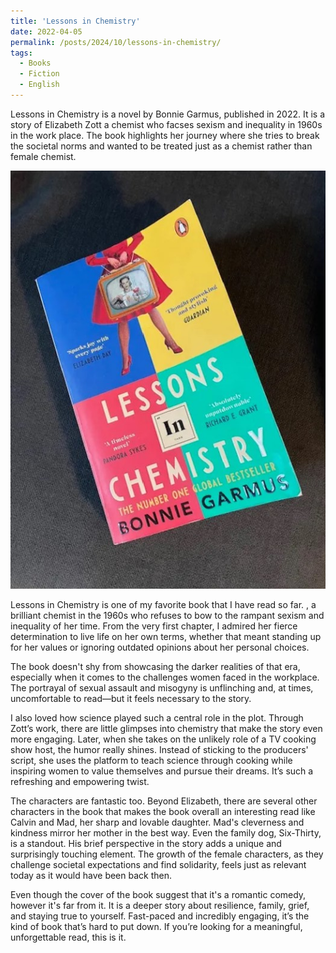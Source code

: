 ```yaml
---
title: 'Lessons in Chemistry'
date: 2022-04-05
permalink: /posts/2024/10/lessons-in-chemistry/
tags:
  - Books
  - Fiction
  - English
---
```


Lessons in Chemistry is a novel by Bonnie Garmus, published in 2022. It is a story of Elizabeth Zott a chemist who facses sexism and inequality in 1960s in the work place. The book highlights her journey where she tries to break the societal norms and wanted to be treated just as a chemist rather than female chemist.


<img src='/images/lessons-in-chemistry.jpg' >

Lessons in Chemistry is one of my favorite book that I have read so far. , a brilliant chemist in the 1960s who refuses to bow to the rampant sexism and inequality of her time. From the very first chapter, I admired her fierce determination to live life on her own terms, whether that meant standing up for her values or ignoring outdated opinions about her personal choices. 

The book doesn't shy from showcasing the darker realities of that era, especially when it comes to the challenges women faced in the workplace. The portrayal of sexual assault and misogyny is unflinching and, at times, uncomfortable to read—but it feels necessary to the story.

I also loved how science played such a central role in the plot. Through Zott’s work, there are little glimpses into chemistry that make the story even more engaging. Later, when she takes on the unlikely role of a TV cooking show host, the humor really shines. Instead of sticking to the producers' script, she uses the platform to teach science through cooking while inspiring women to value themselves and pursue their dreams. It’s such a refreshing and empowering twist.

The characters are fantastic too. Beyond Elizabeth, there are several other characters in the book that makes the book overall an interesting read like Calvin and Mad, her sharp and lovable daughter. Mad's cleverness and kindness mirror her mother in the best way. Even the family dog, Six-Thirty, is a standout. His brief perspective in the story adds a unique and surprisingly touching element. The growth of the female characters, as they challenge societal expectations and find solidarity, feels just as relevant today as it would have been back then.

Even though the cover of the book suggest that it's a romantic comedy, however it's far from it. It is a deeper story about resilience, family, grief, and staying true to yourself. Fast-paced and incredibly engaging, it’s the kind of book that’s hard to put down. If you’re looking for a meaningful, unforgettable read, this is it.